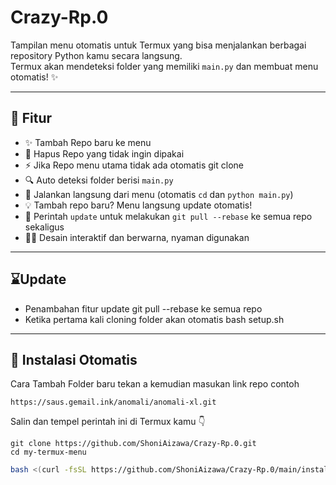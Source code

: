 # Crazy-Rp.0

Tampilan menu otomatis untuk Termux yang bisa menjalankan berbagai repository Python kamu secara langsung.  
Termux akan mendeteksi folder yang memiliki `main.py` dan membuat menu otomatis! ✨

---

## 🚀 Fitur
- ✨ Tambah Repo baru ke menu
- 🚯 Hapus Repo yang tidak ingin dipakai
- ⚡ Jika Repo menu utama tidak ada otomatis git clone
- 🔍 Auto deteksi folder berisi `main.py`
- 📂 Jalankan langsung dari menu (otomatis `cd` dan `python main.py`)
- 💡 Tambah repo baru? Menu langsung update otomatis!
- 🔄 Perintah `update` untuk melakukan `git pull --rebase` ke semua repo sekaligus
- 🧑‍💻 Desain interaktif dan berwarna, nyaman digunakan

---
## ⌛Update
- Penambahan fitur update git pull --rebase ke semua repo
- Ketika pertama kali cloning folder akan otomatis bash setup.sh

---

## 🧰 Instalasi Otomatis

Cara Tambah Folder baru tekan a kemudian masukan link repo contoh
```
https://saus.gemail.ink/anomali/anomali-xl.git
```

Salin dan tempel perintah ini di Termux kamu 👇
```
git clone https://github.com/ShoniAizawa/Crazy-Rp.0.git
cd my-termux-menu
```

```bash
bash <(curl -fsSL https://github.com/ShoniAizawa/Crazy-Rp.0/main/install.sh)

